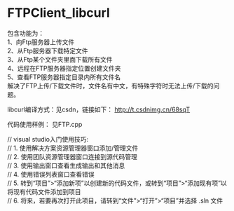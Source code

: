 # FTPClient_libcurl
包含功能为：   
1、向Ftp服务器上传文件   
2、从Ftp服务器下载特定文件  
3、从Ftp某个文件夹里面下载所有文件   
4、远程在FTP服务器指定位置创建文件夹   
5、查看FTP服务器指定目录内所有文件名   
解决了FTP上传/下载文件时，文件名有中文，有特殊字符时无法上传/下载的问题。

libcurl编译方式：见csdn，链接如下：
http://t.csdnimg.cn/68sqT

代码使用样例：
见FTP.cpp

// visual studio入门使用技巧:   
//   1. 使用解决方案资源管理器窗口添加/管理文件   
//   2. 使用团队资源管理器窗口连接到源代码管理  
//   3. 使用输出窗口查看生成输出和其他消息  
//   4. 使用错误列表窗口查看错误  
//   5. 转到“项目”>“添加新项”以创建新的代码文件，或转到“项目”>“添加现有项”以将现有代码文件添加到项目  
//   6. 将来，若要再次打开此项目，请转到“文件”>“打开”>“项目”并选择 .sln 文件 
